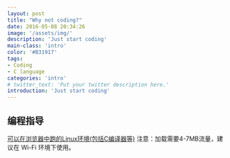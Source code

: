 ```yaml
---
layout: post
title: "Why not coding?"
date: 2016-05-08 20:34:26
image: '/assets/img/'
description: 'Just start coding'
main-class: 'intro'
color: '#B31917'
tags:
- Coding
- C language
categories: 'intro'
# twitter_text: 'Put your twitter description here.'
introduction: 'Just start coding'
---
```



## 编程指导


[可以在浏览器中跑的Linux环境(包括C编译器等)](http://cs011164.github.io/coding) 注意：加载需要4-7MB流量，建议在 Wi-Fi 环境下使用。




